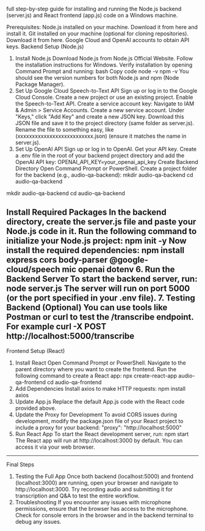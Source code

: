 full step-by-step guide for installing and running the Node.js backend (server.js) and React frontend (app.js) code on a Windows machine.

Prerequisites:
Node.js installed on your machine. Download it from here and install it.
Git installed on your machine (optional for cloning repositories). Download it from here.
Google Cloud and OpenAI accounts to obtain API keys.
Backend Setup (Node.js)
1. Install Node.js
Download Node.js from Node.js Official Website.
Follow the installation instructions for Windows.
Verify installation by opening Command Prompt and running:
bash
Copy code
node -v
npm -v
You should see the version numbers for both Node.js and npm (Node Package Manager).
2. Set Up Google Cloud Speech-to-Text API
Sign up or log in to the Google Cloud Console.
Create a new project or use an existing project.
Enable the Speech-to-Text API.
Create a service account key:
Navigate to IAM & Admin > Service Accounts.
Create a new service account.
Under "Keys," click "Add Key" and create a new JSON key.
Download this JSON file and save it to the project directory (same folder as server.js).
Rename the file to something easy, like (xxxxxxxxxxxxxxxxxxxxxxxxxx.json) (ensure it matches the name in server.js).
3. Set Up OpenAI API
Sign up or log in to OpenAI.
Get your API key.
Create a .env file in the root of your backend project directory and add the OpenAI API key:
OPENAI_API_KEY=your_openai_api_key
 Create Backend Directory
Open Command Prompt or PowerShell.
Create a project folder for the backend (e.g., audio-qa-backend):
mkdir audio-qa-backend
cd audio-qa-backend

mkdir audio-qa-backend
cd audio-qa-backend

Install Required Packages
In the backend directory, create the server.js file and paste your Node.js code in it.
Run the following command to initialize your Node.js project:
npm init -y
Now install the required dependencies:
npm install express cors body-parser @google-cloud/speech mic openai dotenv
6. Run the Backend Server
To start the backend server, run:
node server.js
The server will run on port 5000 (or the port specified in your .env file).
7. Testing Backend (Optional)
You can use tools like Postman or curl to test the /transcribe endpoint. For example
curl -X POST http://localhost:5000/transcribe
------------------------------------------------------------------------------------



Frontend Setup (React)

1. Install React
Open Command Prompt or PowerShell.
Navigate to the parent directory where you want to create the frontend.
Run the following command to create a React app:
npx create-react-app audio-qa-frontend
cd audio-qa-frontend
2. Add Dependencies
Install axios to make HTTP requests:
npm install axios
3. Update App.js
Replace the default App.js code with the React code provided above.
4. Update the Proxy for Development
To avoid CORS issues during development, modify the package.json file of your React project to include a proxy for your backend:
"proxy": "http://localhost:5000"
5. Run React App
To start the React development server, run:
npm start
The React app will run at http://localhost:3000 by default. You can access it via your web browser.

--------------------------------------------------------------------------
Final Steps
1. Testing the Full App
Once both backend (localhost:5000) and frontend (localhost:3000) are running, open your browser and navigate to http://localhost:3000.
Try recording audio and submitting it for transcription and Q&A to test the entire workflow.
2. Troubleshooting
If you encounter any issues with microphone permissions, ensure that the browser has access to the microphone.
Check for console errors in the browser and in the backend terminal to debug any issues.
